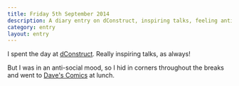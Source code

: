 ```yaml
---
title: Friday 5th September 2014
description: A diary entry on dConstruct, inspiring talks, feeling anti-social, and buying a bunch of comics
category: entry
layout: entry
---
```


I spent the day at [dConstruct](http://2014.dconstruct.org/). Really inspiring talks, as always!

But I was in an anti-social mood, so I hid in corners throughout the breaks and went to [Dave's Comics](http://www.davescomics.co.uk/) at lunch.
